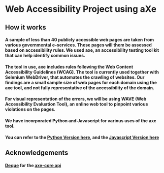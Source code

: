 # Web Accessibility Project using aXe


## How it works

#### A sample of less than 40 publicly accessible web pages are taken from various governmental e-services. These pages will them be assessed based on accessibility rules. We used axe, an accessibility testing tool kit that can help identify common issues. 

#### The tool in use, axe includes rules following the Web Content Accessibility Guidelines (WCAG). The tool is currently used together with Selenium WebDriver, that automates the crawling of websites. Our findings are a small sample size of web pages for each domain using the axe tool, and not fully representative of the accessibility of the domain.

#### For visual representation of the errors, we will be using WAVE (Web Accessibility Evaluation Tool), an online web tool to pinpoint various violations on the pages.

#### We have incorporated Python and Javascript for various uses of the axe tool.
#### You can refer to the [Python Version here](https://github.com/dalsontws/accessibility-axe-selenium/tree/master/python-axe-selenium), and the [Javascript Version here](https://github.com/dalsontws/accessibility-axe-selenium/tree/master/js-axe-selenium)

## Acknowledgements
#### [Deque](https://www.deque.com/axe/) for the [axe-core api](https://github.com/dequelabs/axe-core) 
